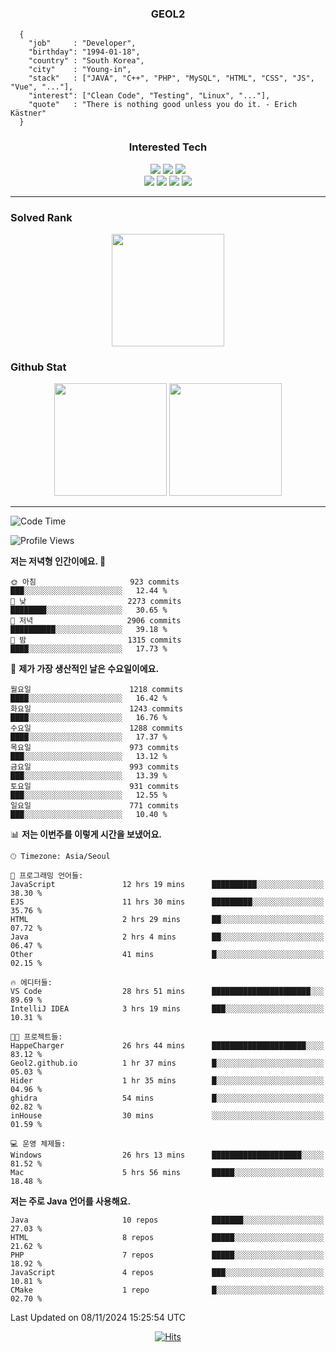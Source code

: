<div align="center">

  ### GEOL2
</div>

```
  {
    "job"     : "Developer",
    "birthday": "1994-01-18",
    "country" : "South Korea",
    "city"    : "Young-in",
    "stack"   : ["JAVA", "C++", "PHP", "MySQL", "HTML", "CSS", "JS", "Vue", "..."],
    "interest": ["Clean Code", "Testing", "Linux", "..."], 
    "quote"   : "There is nothing good unless you do it. - Erich Kästner"
  }
  ```
  
<div align="center">
  
  ### Interested Tech
  
  <img src="https://img.shields.io/badge/Laravel-F05340?style=flat-square&logo=Laravel&logoColor=white">
  <img src="https://img.shields.io/badge/SpringBoot-6DB33F?style=flat-square&logo=SpringBoot&logoColor=white">
  <img src="https://img.shields.io/badge/Express-000000?style=flat-square&logo=Express&logoColor=white">
  <br>
  <img src="https://img.shields.io/badge/Three.js-000000?style=flat-square&logo=Three.js&logoColor=white">
  <img src="https://img.shields.io/badge/JavaScript-F7DF1E?style=flat-square&logo=JavaScript&logoColor=black">
  <img src="https://img.shields.io/badge/TypeScript-007acc?style=flat-square&logo=TypeScript&logoColor=black">
  <img src="https://img.shields.io/badge/MySQL-4479A1?style=flat-square&logo=mysql&logoColor=white"><br>

</div>

------------

  ### Solved Rank
  
  <div align="center">
    <img height="180em" src="https://mazassumnida.wtf/api/v2/generate_badge?boj=geol2">
  </div>
  
  ### Github Stat 
  <div align="center">
    <img height="180em" src="https://github-readme-stats-git-masterrstaa-rickstaa.vercel.app/api?username=geol2&show_icons=true&theme=dark">
    <img height="180em" src="https://github-readme-stats-git-masterrstaa-rickstaa.vercel.app/api/top-langs/?username=geol2&show_icons=true&hide=css,scss,html&layout=compact&theme=dark&count_private=true&langs_count=8">
  </div>
  
------------

<!--START_SECTION:waka-->
![Code Time](http://img.shields.io/badge/Code%20Time-3%2C401%20hrs%2027%20mins-blue)

![Profile Views](http://img.shields.io/badge/Profile%20Views-15-blue)

**저는 저녁형 인간이에요. 🦉** 

```text
🌞 아침                     923 commits         ███░░░░░░░░░░░░░░░░░░░░░░   12.44 % 
🌆 낮　                     2273 commits        ████████░░░░░░░░░░░░░░░░░   30.65 % 
🌃 저녁                     2906 commits        ██████████░░░░░░░░░░░░░░░   39.18 % 
🌙 밤　                     1315 commits        ████░░░░░░░░░░░░░░░░░░░░░   17.73 % 
```
📅 **제가 가장 생산적인 날은 수요일이에요.** 

```text
월요일                      1218 commits        ████░░░░░░░░░░░░░░░░░░░░░   16.42 % 
화요일                      1243 commits        ████░░░░░░░░░░░░░░░░░░░░░   16.76 % 
수요일                      1288 commits        ████░░░░░░░░░░░░░░░░░░░░░   17.37 % 
목요일                      973 commits         ███░░░░░░░░░░░░░░░░░░░░░░   13.12 % 
금요일                      993 commits         ███░░░░░░░░░░░░░░░░░░░░░░   13.39 % 
토요일                      931 commits         ███░░░░░░░░░░░░░░░░░░░░░░   12.55 % 
일요일                      771 commits         ███░░░░░░░░░░░░░░░░░░░░░░   10.40 % 
```


📊 **저는 이번주를 이렇게 시간을 보냈어요.** 

```text
🕑︎ Timezone: Asia/Seoul

💬 프로그래밍 언어들: 
JavaScript               12 hrs 19 mins      ██████████░░░░░░░░░░░░░░░   38.30 % 
EJS                      11 hrs 30 mins      █████████░░░░░░░░░░░░░░░░   35.76 % 
HTML                     2 hrs 29 mins       ██░░░░░░░░░░░░░░░░░░░░░░░   07.72 % 
Java                     2 hrs 4 mins        ██░░░░░░░░░░░░░░░░░░░░░░░   06.47 % 
Other                    41 mins             █░░░░░░░░░░░░░░░░░░░░░░░░   02.15 % 

🔥 에디터들: 
VS Code                  28 hrs 51 mins      ██████████████████████░░░   89.69 % 
IntelliJ IDEA            3 hrs 19 mins       ███░░░░░░░░░░░░░░░░░░░░░░   10.31 % 

🐱‍💻 프로젝트들: 
HappeCharger             26 hrs 44 mins      █████████████████████░░░░   83.12 % 
Geol2.github.io          1 hr 37 mins        █░░░░░░░░░░░░░░░░░░░░░░░░   05.03 % 
Hider                    1 hr 35 mins        █░░░░░░░░░░░░░░░░░░░░░░░░   04.96 % 
ghidra                   54 mins             █░░░░░░░░░░░░░░░░░░░░░░░░   02.82 % 
inHouse                  30 mins             ░░░░░░░░░░░░░░░░░░░░░░░░░   01.59 % 

💻 운영 체제들: 
Windows                  26 hrs 13 mins      ████████████████████░░░░░   81.52 % 
Mac                      5 hrs 56 mins       █████░░░░░░░░░░░░░░░░░░░░   18.48 % 
```

**저는 주로 Java 언어를 사용해요.** 

```text
Java                     10 repos            ███████░░░░░░░░░░░░░░░░░░   27.03 % 
HTML                     8 repos             █████░░░░░░░░░░░░░░░░░░░░   21.62 % 
PHP                      7 repos             █████░░░░░░░░░░░░░░░░░░░░   18.92 % 
JavaScript               4 repos             ███░░░░░░░░░░░░░░░░░░░░░░   10.81 % 
CMake                    1 repo              █░░░░░░░░░░░░░░░░░░░░░░░░   02.70 % 
```




 Last Updated on 08/11/2024 15:25:54 UTC
<!--END_SECTION:waka-->

<div align="center">
  
  [![Hits](https://hits.seeyoufarm.com/api/count/incr/badge.svg?url=https%3A%2F%2Fgithub.com%2Fgeol2&count_bg=%2379C83D&title_bg=%23555555&icon=myspace.svg&icon_color=%23E7E7E7&title=hits&edge_flat=false)](https://hits.seeyoufarm.com)
  
</div>

<!--
**Geol2/Geol2** is a ✨ _special_ ✨ repository because its `README.md` (this file) appears on your GitHub profile.

Here are some ideas to get you started:
- 🔭 I’m currently working on ...
- 🌱 I’m currently learning ...
- 👯 I’m looking to collaborate on ...
- 🤔 I’m looking for help with ...
- 💬 Ask me about ...
- 📫 How to reach me: ...
- 😄 Pronouns: ...
- ⚡ Fun fact: ...
-->
